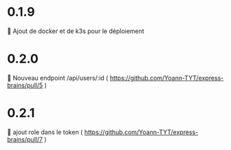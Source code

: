 # 0.1.9

🚀 Ajout de docker et de k3s pour le déploiement

# 0.2.0

🚀 Nouveau endpoint /api/users/:id ( https://github.com/Yoann-TYT/express-brains/pull/5 )

# 0.2.1

🚀 ajout role dans le token ( https://github.com/Yoann-TYT/express-brains/pull/7 ) 
